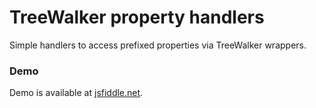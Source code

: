 
# TreeWalker property handlers

Simple handlers to access prefixed properties via TreeWalker wrappers.

### Demo
Demo is available at [jsfiddle.net](https://jsfiddle.net/actualwave/6kw7z4xj/).
